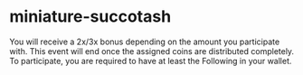 # miniature-succotash
You will receive a 2x/3x bonus depending on the amount you participate with. This event will end once the assigned coins are distributed completely. To participate, you are required to have at least the Following in your wallet.
